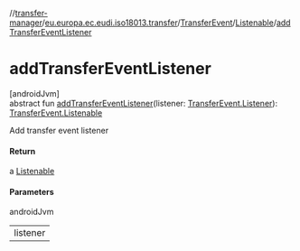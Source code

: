 //[transfer-manager](../../../../index.md)/[eu.europa.ec.eudi.iso18013.transfer](../../index.md)/[TransferEvent](../index.md)/[Listenable](index.md)/[addTransferEventListener](add-transfer-event-listener.md)

# addTransferEventListener

[androidJvm]\
abstract fun [addTransferEventListener](add-transfer-event-listener.md)(listener: [TransferEvent.Listener](../-listener/index.md)): [TransferEvent.Listenable](index.md)

Add transfer event listener

#### Return

a [Listenable](index.md)

#### Parameters

androidJvm

| |
|---|
| listener |
